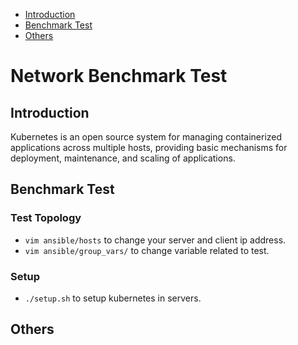 * [Introduction](#1)
* [Benchmark Test](#2)
* [Others](#3)

# Network Benchmark Test 
## <a name="1">Introduction</a>
Kubernetes is an open source system for managing containerized applications across multiple hosts, providing basic mechanisms for deployment, maintenance, and scaling of applications.


## <a name="2">Benchmark Test</a>
### Test Topology
- `vim ansible/hosts` to change your server and client ip address.
- `vim ansible/group_vars/` to change variable related to test.

### Setup
- `./setup.sh` to setup kubernetes in servers.

## <a name="3">Others</a>

